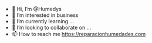 - 👋 Hi, I’m @Humedys
- 👀 I’m interested in business
- 🌱 I’m currently learning ...
- 💞️ I’m looking to collaborate on ...
- 📫 How to reach me https://reparacionhumedades.com

<!---
Humedys/Humedys is a ✨ special ✨ repository because its `README.md` (this file) appears on your GitHub profile.
You can click the Preview link to take a look at your changes.
--->
